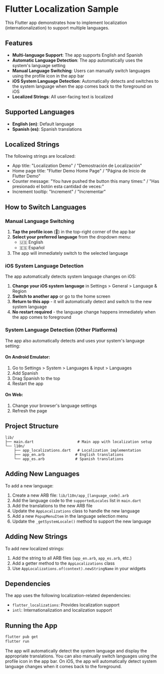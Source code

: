 # Flutter Localization Sample

This Flutter app demonstrates how to implement localization (internationalization) to support multiple languages.

## Features

- **Multi-language Support**: The app supports English and Spanish
- **Automatic Language Detection**: The app automatically uses the system's language setting
- **Manual Language Switching**: Users can manually switch languages using the profile icon in the app bar
- **iOS System Language Detection**: Automatically detects and switches to the system language when the app comes back to the foreground on iOS
- **Localized Strings**: All user-facing text is localized

## Supported Languages

- **English (en)**: Default language
- **Spanish (es)**: Spanish translations

## Localized Strings

The following strings are localized:

- App title: "Localization Demo" / "Demostración de Localización"
- Home page title: "Flutter Demo Home Page" / "Página de Inicio de Flutter Demo"
- Counter message: "You have pushed the button this many times:" / "Has presionado el botón esta cantidad de veces:"
- Increment tooltip: "Increment" / "Incrementar"

## How to Switch Languages

### Manual Language Switching
1. **Tap the profile icon** (👤) in the top-right corner of the app bar
2. **Select your preferred language** from the dropdown menu:
   - 🇺🇸 English
   - 🇪🇸 Español
3. The app will immediately switch to the selected language

### iOS System Language Detection
The app automatically detects system language changes on iOS:

1. **Change your iOS system language** in Settings > General > Language & Region
2. **Switch to another app** or go to the home screen
3. **Return to this app** - it will automatically detect and switch to the new system language
4. **No restart required** - the language change happens immediately when the app comes to foreground

### System Language Detection (Other Platforms)
The app also automatically detects and uses your system's language setting:

#### On Android Emulator:
1. Go to Settings > System > Languages & input > Languages
2. Add Spanish
3. Drag Spanish to the top
4. Restart the app

#### On Web:
1. Change your browser's language settings
2. Refresh the page

## Project Structure

```
lib/
├── main.dart                    # Main app with localization setup
└── l10n/
    ├── app_localizations.dart   # Localization implementation
    ├── app_en.arb              # English translations
    └── app_es.arb              # Spanish translations
```

## Adding New Languages

To add a new language:

1. Create a new ARB file: `lib/l10n/app_[language_code].arb`
2. Add the language code to the `supportedLocales` list in `main.dart`
3. Add the translations to the new ARB file
4. Update the `AppLocalizations` class to handle the new language
5. Add a new `PopupMenuItem` in the language selection menu
6. Update the `_getSystemLocale()` method to support the new language

## Adding New Strings

To add new localized strings:

1. Add the string to all ARB files (`app_en.arb`, `app_es.arb`, etc.)
2. Add a getter method to the `AppLocalizations` class
3. Use `AppLocalizations.of(context).newStringName` in your widgets

## Dependencies

The app uses the following localization-related dependencies:

- `flutter_localizations`: Provides localization support
- `intl`: Internationalization and localization support

## Running the App

```bash
flutter pub get
flutter run
```

The app will automatically detect the system language and display the appropriate translations. You can also manually switch languages using the profile icon in the app bar. On iOS, the app will automatically detect system language changes when it comes back to the foreground.
